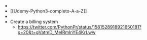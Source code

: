 - 
- [[Udemy-Python3-completo-A-a-Z]]
- 
- Create a billing system
	- https://twitter.com/PythonPr/status/1581528918921650181?s=20&t=gVatmD_MeIRmInYE4KrLww
